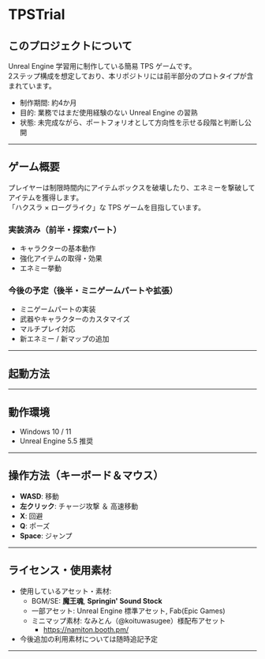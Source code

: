 # TPSTrial

## このプロジェクトについて
Unreal Engine 学習用に制作している簡易 TPS ゲームです。  
2ステップ構成を想定しており、本リポジトリには前半部分のプロトタイプが含まれています。  

- 制作期間: 約4か月  
- 目的: 業務ではまだ使用経験のない Unreal Engine の習熟  
- 状態: 未完成ながら、ポートフォリオとして方向性を示せる段階と判断し公開  

---

## ゲーム概要
プレイヤーは制限時間内にアイテムボックスを破壊したり、エネミーを撃破してアイテムを獲得します。  
「ハクスラ × ローグライク」な TPS ゲームを目指しています。  

### 実装済み（前半・探索パート）
- キャラクターの基本動作  
- 強化アイテムの取得・効果  
- エネミー挙動  

### 今後の予定（後半・ミニゲームパートや拡張）
- ミニゲームパートの実装  
- 武器やキャラクターのカスタマイズ  
- マルチプレイ対応  
- 新エネミー / 新マップの追加  

---

## 起動方法

---

## 動作環境
- Windows 10 / 11  
- Unreal Engine 5.5 推奨  

---

## 操作方法（キーボード＆マウス）
- **WASD**: 移動  
- **左クリック**: チャージ攻撃 ＆ 高速移動  
- **X**: 回避  
- **Q**: ポーズ  
- **Space**: ジャンプ  

---

## ライセンス・使用素材
- 使用しているアセット・素材:
  - BGM/SE: **魔王魂**, **Springin' Sound Stock**  
  - 一部アセット: Unreal Engine 標準アセット, Fab(Epic Games)
  - ミニマップ素材: なみとん（@koituwasugee）様配布アセット
    - https://namiton.booth.pm/
- 今後追加の利用素材については随時追記予定  

---
